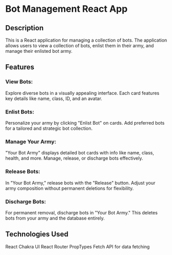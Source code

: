 # Bot Management React App

## Description
This is a React application for managing a collection of bots. The application allows users to view a collection of bots, enlist them in their army, and manage their enlisted bot army.

## Features

### View Bots:
Explore diverse bots in a visually appealing interface. Each card features key details like name, class, ID, and an avatar.

### Enlist Bots:
Personalize your army by clicking "Enlist Bot" on cards. Add preferred bots for a tailored and strategic bot collection.

### Manage Your Army:
"Your Bot Army" displays detailed bot cards with info like name, class, health, and more. Manage, release, or discharge bots effectively.

### Release Bots:
In "Your Bot Army," release bots with the "Release" button. Adjust your army composition without permanent deletions for flexibility.

### Discharge Bots:
For permanent removal, discharge bots in "Your Bot Army." This deletes bots from your army and the database entirely.

## Technologies Used

React
Chakra UI
React Router
PropTypes
Fetch API for data fetching